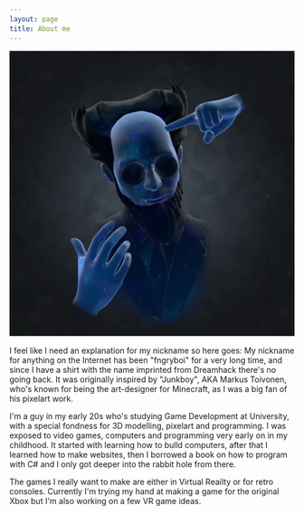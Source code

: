 ```yaml
---
layout: page
title: About me
---
```


![My Profile Picture](/assets/images/profile.png)

I feel like I need an explanation for my nickname so here goes: My nickname for anything on the Internet has been "fngryboi" for a very long time, and since I have a shirt with the name imprinted from Dreamhack there's no going back. It was originally inspired by "Junkboy", AKA Markus Toivonen, who's known for being the art-designer for Minecraft, as I was a big fan of his pixelart work.

I'm a guy in my early 20s who's studying Game Development at University, with a special fondness for 3D modelling, pixelart and programming. I was exposed to video games, computers and programming very early on in my childhood. It started with learning how to bulld computers, after that I learned how to make websites, then I borrowed a book on how to program with C# and I only got deeper into the rabbit hole from there.

The games I really want to make are either in Virtual Reailty or for retro consoles. Currently I'm trying my hand at making a game for the original Xbox but I'm also working on a few VR game ideas.
